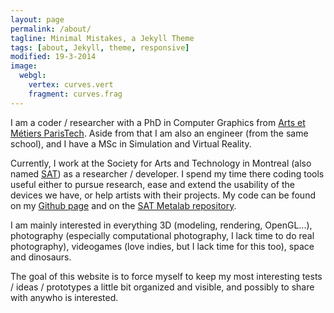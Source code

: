 ```yaml
---
layout: page
permalink: /about/
tagline: Minimal Mistakes, a Jekyll Theme
tags: [about, Jekyll, theme, responsive]
modified: 19-3-2014
image:
  webgl:
    vertex: curves.vert
    fragment: curves.frag
---
```


I am a coder / researcher with a PhD in Computer Graphics from [Arts et Métiers ParisTech](http://www.ensam.fr). Aside from that I am also an engineer (from the same school), and I have a MSc in Simulation and Virtual Reality.

Currently, I work at the Society for Arts and Technology in Montreal (also named [SAT](http://www.sat.qc.ca)) as a researcher / developer. I spend my time there coding tools useful either to pursue research, ease and extend the usability of the devices we have, or help artists with their projects. My code can be found on my [Github page](http://github.com/paperManu) and on the [SAT Metalab repository](http://code.sat.qc.ca).

I am mainly interested in everything 3D (modeling, rendering, OpenGL...), photography (especially computational photography, I lack time to do real photography), videogames (love indies, but I lack time for this too), space and dinosaurs.

The goal of this website is to force myself to keep my most interesting tests / ideas / prototypes a little bit organized and visible, and possibly to share with anywho is interested.
